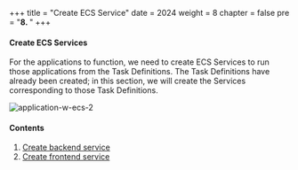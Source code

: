 +++
title = "Create ECS Service"
date = 2024
weight = 8
chapter = false
pre = "<b>8. </b>"
+++

#### Create ECS Services

For the applications to function, we need to create ECS Services to run those applications from the Task Definitions. The Task Definitions have already been created; in this section, we will create the Services corresponding to those Task Definitions.

![application-w-ecs-2](/images/8-create-ecs-services/application-w-ecs-2.png)

#### Contents

1. [Create backend service](8.1-bluegreen-service-scaling-with-backend/)
2. [Create frontend service](8.2-rolling-with-frontend/)
